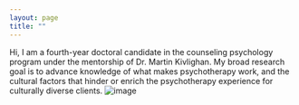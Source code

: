 ```yaml
---
layout: page
title: ""
---
```

 
Hi, I am a fourth-year doctoral candidate in the counseling psychology program under the mentorship of Dr. Martin Kivlighan. My broad research goal is to advance knowledge of what makes psychotherapy work, and the cultural factors that hinder or enrich the psychotherapy experience for culturally diverse clients.
![image](https://github.com/anglerkw/anglerkw.github.io/assets/168578386/1cac067a-b5f6-414b-8a24-abf5cd3decb4)

